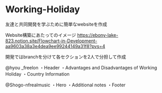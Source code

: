 # Working-Holiday
友達と共同開発を学ぶために簡単なwebsiteを作成

Website構築にあたってのイメージ
https://ebony-lake-823.notion.site/Flowchart-in-Development-aa9603a38a3e4dea9ee99244149a31f8?pvs=4

開発ではbranchを分けて各セクションを2人で分担して作成

@hyou _freelon
・Header
・Advantages and Disadvantages of Working Holiday
・Country Information

@Shogo-nfrealmusic
・Hero
・Additional notes
・Footer
